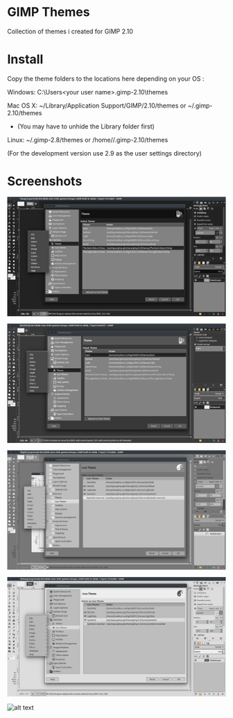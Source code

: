 GIMP Themes
===


Collection of themes i created for GIMP 2.10


Install
===


Copy the theme folders to the locations here depending on your OS :  

Windows: C:\Users\<your user name>\.gimp-2.10\themes  

Mac OS X: ~/Library/Application Support/GIMP/2.10/themes   or   ~/.gimp-2.10/themes  

   * (You may have to unhide the Library folder first)  

Linux: ~/.gimp-2.8/themes   or   /home/<your user name>/.gimp-2.10/themes  

(For the development version use 2.9 as the user settings directory)  


Screenshots
===


![alt text](https://raw.githubusercontent.com/Draekko-RAND/gimp-themes/gimp-2_10/screenshots/tdsog.png "The Dark Side of GIMP theme")

![alt text](https://raw.githubusercontent.com/Draekko-RAND/gimp-themes/gimp-2_10/screenshots/dark.png "Dark theme")

![alt text](https://raw.githubusercontent.com/Draekko-RAND/gimp-themes/gimp-2_10/screenshots/sog.png "Sea of Gray theme")

![alt text](https://raw.githubusercontent.com/Draekko-RAND/gimp-themes/gimp-2_10/screenshots/tlsog.png "The Light Side of GIMP theme")

![alt text](https://raw.githubusercontent.com/Draekko-RAND/gimp-themes/gimp-2_10/screenshots/gimp-2_10/light.png "Light theme")



  

